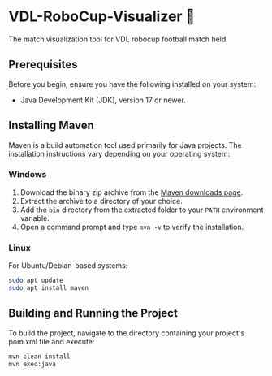 # VDL-RoboCup-Visualizer 🤖
The match visualization tool for VDL robocup football match held.

## Prerequisites

Before you begin, ensure you have the following installed on your system:
- Java Development Kit (JDK), version 17 or newer.

## Installing Maven

Maven is a build automation tool used primarily for Java projects. The installation instructions vary depending on your operating system:

### Windows

1. Download the binary zip archive from the [Maven downloads page](https://maven.apache.org/download.cgi).
2. Extract the archive to a directory of your choice.
3. Add the `bin` directory from the extracted folder to your `PATH` environment variable.
4. Open a command prompt and type `mvn -v` to verify the installation.

### Linux

For Ubuntu/Debian-based systems:

```bash
sudo apt update
sudo apt install maven
```

## Building and Running the Project
To build the project, navigate to the directory containing your project's pom.xml file and execute:
```bash
mvn clean install
mvn exec:java
```


